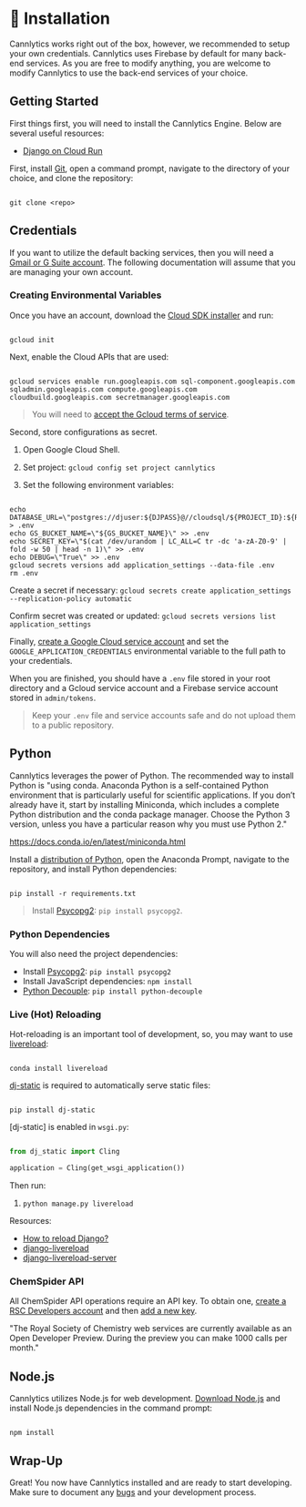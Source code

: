 # 📖 Installation

Cannlytics works right out of the box, however, we recommended to setup your own credentials. Cannlytics uses Firebase by default for many back-end services. As you are free to modify anything, you are welcome to modify Cannlytics to use the back-end services of your choice.

## Getting Started

First things first, you will need to install the Cannlytics Engine. Below are several useful resources:

* [Django on Cloud Run](https://codelabs.developers.google.com/codelabs/cloud-run-django/index.html)

First, install [Git](https://git-scm.com/downloads), open a command prompt, navigate to the directory of your choice, and clone the repository:

```shell

git clone <repo>

```

## Credentials

If you want to utilize the default backing services, then you will need a [Gmail or G Suite account](https://accounts.google.com/SignUp). The following documentation will assume that you are managing your own account.


### Creating Environmental Variables

Once you have an account, download the [Cloud SDK installer](https://dl.google.com/dl/cloudsdk/channels/rapid/GoogleCloudSDKInstaller.exe) and run:

```shell

gcloud init

```

Next, enable the Cloud APIs that are used:

```shell

gcloud services enable run.googleapis.com sql-component.googleapis.com sqladmin.googleapis.com compute.googleapis.com cloudbuild.googleapis.com secretmanager.googleapis.com

```

> You will need to [accept the Gcloud terms of service](https://console.developers.google.com/terms/cloud).

Second, store configurations as secret.

1. Open Google Cloud Shell.

2. Set project: `gcloud config set project cannlytics`

3. Set the following environment variables:

```shell

echo DATABASE_URL=\"postgres://djuser:${DJPASS}@//cloudsql/${PROJECT_ID}:${REGION}:myinstance/mydatabase\" > .env
echo GS_BUCKET_NAME=\"${GS_BUCKET_NAME}\" >> .env
echo SECRET_KEY=\"$(cat /dev/urandom | LC_ALL=C tr -dc 'a-zA-Z0-9' | fold -w 50 | head -n 1)\" >> .env
echo DEBUG=\"True\" >> .env
gcloud secrets versions add application_settings --data-file .env
rm .env

```

Create a secret if necessary: `gcloud secrets create application_settings --replication-policy automatic`

Confirm secret was created or updated: `gcloud secrets versions list application_settings`

Finally, [create a Google Cloud service account](https://cloud.google.com/docs/authentication/getting-started) and
set the `GOOGLE_APPLICATION_CREDENTIALS` environmental variable to the full path to your credentials.

When you are finished, you should have a `.env` file stored in your root directory and a Gcloud service account and a Firebase service account stored in `admin/tokens`.

> Keep your `.env` file and service accounts safe and do not upload them to a public repository.

## Python

Cannlytics leverages the power of Python. The recommended way to install Python is "using conda. Anaconda Python is a self-contained Python environment that is particularly useful for scientific applications. If you don’t already have it, start by installing Miniconda, which includes a complete Python distribution and the conda package manager. Choose the Python 3 version, unless you have a particular reason why you must use Python 2."

https://docs.conda.io/en/latest/miniconda.html

Install a [distribution of Python](https://docs.conda.io/en/latest/miniconda.html), open the Anaconda Prompt, navigate to the repository, and install Python dependencies:

```shell

pip install -r requirements.txt

```

> Install [Psycopg2](https://www.psycopg.org/install/): `pip install psycopg2`.

### Python Dependencies

You will also need the project dependencies:

  * Install [Psycopg2](https://www.psycopg.org/install/): `pip install psycopg2`
  * Install JavaScript dependencies: `npm install`
  * [Python Decouple](https://pypi.org/project/python-decouple/): `pip install python-decouple`

### Live (Hot) Reloading

Hot-reloading is an important tool of development, so, you may want to use [livereload](https://github.com/lepture/python-livereload):

```shell

conda install livereload

```

[dj-static](https://github.com/heroku-python/dj-static) is required to automatically serve static files:

```shell

pip install dj-static

```

[dj-static] is enabled in `wsgi.py`:

```py

from dj_static import Cling

application = Cling(get_wsgi_application())

```

Then run:

  1. `python manage.py livereload`

Resources:

* [How to reload Django?](https://stackoverflow.com/questions/19094720/how-to-automatically-reload-django-when-files-change)
* [django-livereload](https://github.com/Fantomas42/django-livereload)
* [django-livereload-server](https://github.com/tjwalch/django-livereload-server)

### ChemSpider API

All ChemSpider API operations require an API key. To obtain one, [create a RSC Developers account](https://developer.rsc.org/accounts/create) and then [add a new key](https://developer.rsc.org/create-an-api-key).

"The Royal Society of Chemistry web services are currently available as an Open Developer Preview. During the preview you can make 1000 calls per month."


## Node.js

Cannlytics utilizes Node.js for web development. [Download Node.js](https://nodejs.org/en/download/) and install Node.js dependencies in the command prompt:

```shell

npm install

```

## Wrap-Up

Great! You now have Cannlytics installed and are ready to start developing. Make sure to document any [bugs](/bugs) and your development process.
